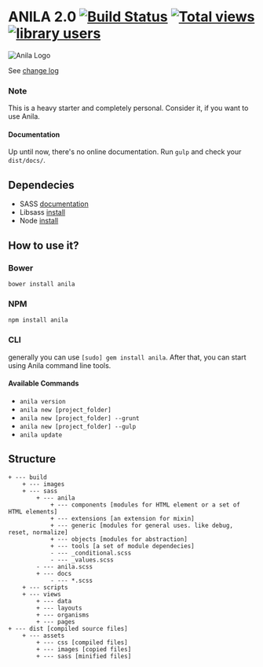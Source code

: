 # ANILA 2.0 [![Build Status](https://travis-ci.org/bravocado/anila.png?branch=master)](https://travis-ci.org/bravocado/anila) [![Total views](https://sourcegraph.com/api/repos/github.com/bravocado/anila/counters/views.png)](https://sourcegraph.com/github.com/bravocado/anila) [![library users](https://sourcegraph.com/api/repos/github.com/bravocado/anila/badges/library-users.png)](https://sourcegraph.com/github.com/bravocado/anila)

![Anila Logo](https://github.com/bravocado/anila/tree/master/build/images/logo100.png)

See [change log](https://github.com/bravocado/anila/blob/development/changelog.md)

### Note
This is a heavy starter and completely personal.
Consider it, if you want to use Anila.

#### Documentation
Up until now, there's no online documentation. Run `gulp` and check your `dist/docs/`.

## Dependecies
- SASS [documentation](http://sass-lang.com/documentation/file.SASS_REFERENCE.html)
- Libsass [install](http://libsass.org/)
- Node [install](http://nodejs.org/)


## How to use it?

### Bower

`bower install anila`


### NPM

`npm install anila`


### CLI

generally you can use `[sudo] gem install anila`. After that, you can start using Anila command line tools.

#### Available Commands
- `anila version`
- `anila new [project_folder]`
- `anila new [project_folder] --grunt`
- `anila new [project_folder] --gulp`
- `anila update`


## Structure
```
+ --- build
	+ --- images
	+ --- sass
		+ --- anila
			+ --- components [modules for HTML element or a set of HTML elements]
			+ --- extensions [an extension for mixin]
			+ --- generic [modules for general uses. like debug, reset, normalize]
			+ --- objects [modules for abstraction]
			+ --- tools [a set of module dependecies]
			- --- _conditional.scss
			- --- _values.scss
		- --- anila.scss
		+ --- docs
			- --- *.scss
	+ --- scripts
	+ --- views
		+ --- data
		+ --- layouts
		+ --- organisms
		+ --- pages
+ --- dist [compiled source files]
	+ --- assets
		+ --- css [compiled files]
		+ --- images [copied files]
		+ --- sass [minified files]
```
